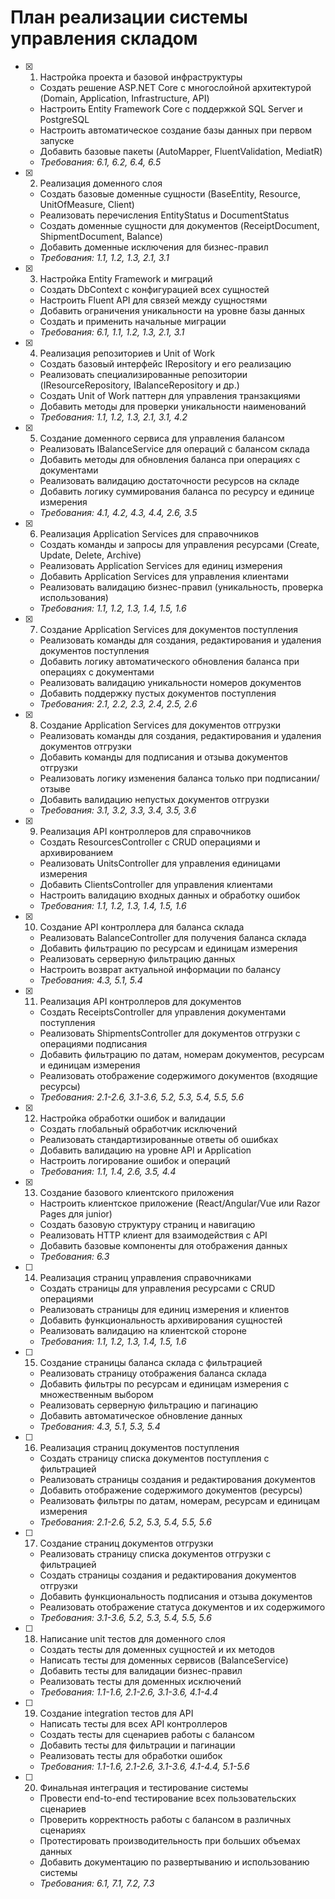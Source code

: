 # План реализации системы управления складом

- [x] 1. Настройка проекта и базовой инфраструктуры





  - Создать решение ASP.NET Core с многослойной архитектурой (Domain, Application, Infrastructure, API)
  - Настроить Entity Framework Core с поддержкой SQL Server и PostgreSQL
  - Настроить автоматическое создание базы данных при первом запуске
  - Добавить базовые пакеты (AutoMapper, FluentValidation, MediatR)
  - _Требования: 6.1, 6.2, 6.4, 6.5_

- [x] 2. Реализация доменного слоя





  - Создать базовые доменные сущности (BaseEntity, Resource, UnitOfMeasure, Client)
  - Реализовать перечисления EntityStatus и DocumentStatus
  - Создать доменные сущности для документов (ReceiptDocument, ShipmentDocument, Balance)
  - Добавить доменные исключения для бизнес-правил
  - _Требования: 1.1, 1.2, 1.3, 2.1, 3.1_

- [x] 3. Настройка Entity Framework и миграций





  - Создать DbContext с конфигурацией всех сущностей
  - Настроить Fluent API для связей между сущностями
  - Добавить ограничения уникальности на уровне базы данных
  - Создать и применить начальные миграции
  - _Требования: 6.1, 1.1, 1.2, 1.3, 2.1, 3.1_

- [x] 4. Реализация репозиториев и Unit of Work




  - Создать базовый интерфейс IRepository<T> и его реализацию
  - Реализовать специализированные репозитории (IResourceRepository, IBalanceRepository и др.)
  - Создать Unit of Work паттерн для управления транзакциями
  - Добавить методы для проверки уникальности наименований
  - _Требования: 1.1, 1.2, 1.3, 2.1, 3.1, 4.2_

- [x] 5. Создание доменного сервиса для управления балансом





  - Реализовать IBalanceService для операций с балансом склада
  - Добавить методы для обновления баланса при операциях с документами
  - Реализовать валидацию достаточности ресурсов на складе
  - Добавить логику суммирования баланса по ресурсу и единице измерения
  - _Требования: 4.1, 4.2, 4.3, 4.4, 2.6, 3.5_

- [x] 6. Реализация Application Services для справочников





  - Создать команды и запросы для управления ресурсами (Create, Update, Delete, Archive)
  - Реализовать Application Services для единиц измерения
  - Добавить Application Services для управления клиентами
  - Реализовать валидацию бизнес-правил (уникальность, проверка использования)
  - _Требования: 1.1, 1.2, 1.3, 1.4, 1.5, 1.6_

- [x] 7. Создание Application Services для документов поступления





  - Реализовать команды для создания, редактирования и удаления документов поступления
  - Добавить логику автоматического обновления баланса при операциях с документами
  - Реализовать валидацию уникальности номеров документов
  - Добавить поддержку пустых документов поступления
  - _Требования: 2.1, 2.2, 2.3, 2.4, 2.5, 2.6_

- [x] 8. Создание Application Services для документов отгрузки




  - Реализовать команды для создания, редактирования и удаления документов отгрузки
  - Добавить команды для подписания и отзыва документов отгрузки
  - Реализовать логику изменения баланса только при подписании/отзыве
  - Добавить валидацию непустых документов отгрузки
  - _Требования: 3.1, 3.2, 3.3, 3.4, 3.5, 3.6_

- [x] 9. Реализация API контроллеров для справочников









  - Создать ResourcesController с CRUD операциями и архивированием
  - Реализовать UnitsController для управления единицами измерения
  - Добавить ClientsController для управления клиентами
  - Настроить валидацию входных данных и обработку ошибок
  - _Требования: 1.1, 1.2, 1.3, 1.4, 1.5, 1.6_

- [x] 10. Создание API контроллера для баланса склада





  - Реализовать BalanceController для получения баланса склада
  - Добавить фильтрацию по ресурсам и единицам измерения
  - Реализовать серверную фильтрацию данных
  - Настроить возврат актуальной информации по балансу
  - _Требования: 4.3, 5.1, 5.4_

- [x] 11. Реализация API контроллеров для документов





  - Создать ReceiptsController для управления документами поступления
  - Реализовать ShipmentsController для документов отгрузки с операциями подписания
  - Добавить фильтрацию по датам, номерам документов, ресурсам и единицам измерения
  - Реализовать отображение содержимого документов (входящие ресурсы)
  - _Требования: 2.1-2.6, 3.1-3.6, 5.2, 5.3, 5.4, 5.5, 5.6_

- [x] 12. Настройка обработки ошибок и валидации





  - Создать глобальный обработчик исключений
  - Реализовать стандартизированные ответы об ошибках
  - Добавить валидацию на уровне API и Application
  - Настроить логирование ошибок и операций
  - _Требования: 1.1, 1.4, 2.6, 3.5, 4.4_

- [x] 13. Создание базового клиентского приложения





  - Настроить клиентское приложение (React/Angular/Vue или Razor Pages для junior)
  - Создать базовую структуру страниц и навигацию
  - Реализовать HTTP клиент для взаимодействия с API
  - Добавить базовые компоненты для отображения данных
  - _Требования: 6.3_

- [ ] 14. Реализация страниц управления справочниками
  - Создать страницы для управления ресурсами с CRUD операциями
  - Реализовать страницы для единиц измерения и клиентов
  - Добавить функциональность архивирования сущностей
  - Реализовать валидацию на клиентской стороне
  - _Требования: 1.1, 1.2, 1.3, 1.4, 1.5, 1.6_

- [ ] 15. Создание страницы баланса склада с фильтрацией
  - Реализовать страницу отображения баланса склада
  - Добавить фильтры по ресурсам и единицам измерения с множественным выбором
  - Реализовать серверную фильтрацию и пагинацию
  - Добавить автоматическое обновление данных
  - _Требования: 4.3, 5.1, 5.3, 5.4_

- [ ] 16. Реализация страниц документов поступления
  - Создать страницу списка документов поступления с фильтрацией
  - Реализовать страницы создания и редактирования документов
  - Добавить отображение содержимого документов (ресурсы)
  - Реализовать фильтры по датам, номерам, ресурсам и единицам измерения
  - _Требования: 2.1-2.6, 5.2, 5.3, 5.4, 5.5, 5.6_

- [ ] 17. Создание страниц документов отгрузки
  - Реализовать страницу списка документов отгрузки с фильтрацией
  - Создать страницы создания и редактирования документов отгрузки
  - Добавить функциональность подписания и отзыва документов
  - Реализовать отображение статуса документов и их содержимого
  - _Требования: 3.1-3.6, 5.2, 5.3, 5.4, 5.5, 5.6_

- [ ] 18. Написание unit тестов для доменного слоя
  - Создать тесты для доменных сущностей и их методов
  - Написать тесты для доменных сервисов (BalanceService)
  - Добавить тесты для валидации бизнес-правил
  - Реализовать тесты для доменных исключений
  - _Требования: 1.1-1.6, 2.1-2.6, 3.1-3.6, 4.1-4.4_

- [ ] 19. Создание integration тестов для API
  - Написать тесты для всех API контроллеров
  - Создать тесты для сценариев работы с балансом
  - Добавить тесты для фильтрации и пагинации
  - Реализовать тесты для обработки ошибок
  - _Требования: 1.1-1.6, 2.1-2.6, 3.1-3.6, 4.1-4.4, 5.1-5.6_

- [ ] 20. Финальная интеграция и тестирование системы
  - Провести end-to-end тестирование всех пользовательских сценариев
  - Проверить корректность работы с балансом в различных сценариях
  - Протестировать производительность при больших объемах данных
  - Добавить документацию по развертыванию и использованию системы
  - _Требования: 6.1, 7.1, 7.2, 7.3_